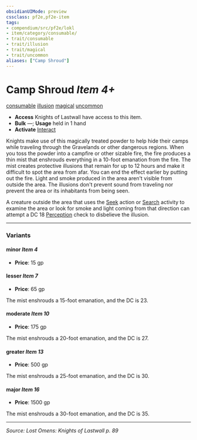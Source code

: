 ```yaml
---
obsidianUIMode: preview
cssclass: pf2e,pf2e-item
tags:
- compendium/src/pf2e/lokl
- item/category/consumable/
- trait/consumable
- trait/illusion
- trait/magical
- trait/uncommon
aliases: ["Camp Shroud"]
---
```

# Camp Shroud *Item 4+*  
[consumable](consumable.md "Consumable Item Trait")  [illusion](illusion.md "Illusion School Trait")  [magical](magical.md "Magical Item Trait")  [uncommon](uncommon.md "Uncommon Rarity Trait")  

- **Access** Knights of Lastwall have access to this item.
- **Bulk** —; **Usage** held in 1 hand
- **Activate** [Interact](interact.md)

Knights make use of this magically treated powder to help hide their camps while traveling through the Gravelands or other dangerous regions. When you toss the powder into a campfire or other sizable fire, the fire produces a thin mist that enshrouds everything in a 10-foot emanation from the fire. The mist creates protective illusions that remain for up to 12 hours and make it difficult to spot the area from afar. You can end the effect earlier by putting out the fire. Light and smoke produced in the area aren't visible from outside the area. The illusions don't prevent sound from traveling nor prevent the area or its inhabitants from being seen.

A creature outside the area that uses the [Seek](seek.md) action or [Search](search.md) activity to examine the area or look for smoke and light coming from that direction can attempt a DC 18 [Perception](skills.md#Perception) check to disbelieve the illusion.

---

### Variants

#### minor *Item 4*

- **Price**: 15 gp

#### lesser *Item 7*

- **Price**: 65 gp

The mist enshrouds a 15-foot emanation, and the DC is 23.

#### moderate *Item 10*

- **Price**: 175 gp

The mist enshrouds a 20-foot emanation, and the DC is 27.

#### greater *Item 13*

- **Price**: 500 gp

The mist enshrouds a 25-foot emanation, and the DC is 30.

#### major *Item 16*

- **Price**: 1500 gp

The mist enshrouds a 30-foot emanation, and the DC is 35.

---
*Source: Lost Omens: Knights of Lastwall p. 89*